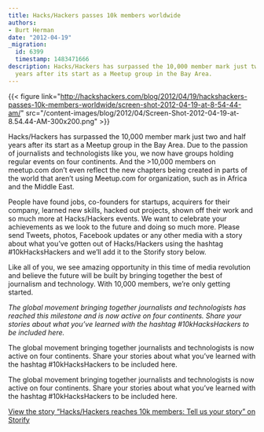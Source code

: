 ```yaml
---
title: Hacks/Hackers passes 10k members worldwide
authors:
- Burt Herman
date: "2012-04-19"
_migration:
  id: 6399
  timestamp: 1483471666
description: Hacks/Hackers has surpassed the 10,000 member mark just two and half
  years after its start as a Meetup group in the Bay Area.
---
```


{{< figure link="http://hackshackers.com/blog/2012/04/19/hackshackers-passes-10k-members-worldwide/screen-shot-2012-04-19-at-8-54-44-am/" src="/content-images/blog/2012/04/Screen-Shot-2012-04-19-at-8.54.44-AM-300x200.png" >}}

Hacks/Hackers has surpassed the 10,000 member mark just two and half years after its start as a Meetup group in the Bay Area. Due to the passion of journalists and technologists like you, we now have groups holding regular events on four continents. And the >10,000 members on meetup.com don&#8217;t even reflect the new chapters being created in parts of the world that aren&#8217;t using Meetup.com for organization, such as in Africa and the Middle East.

People have found jobs, co-founders for startups, acquirers for their company, learned new skills, hacked out projects, shown off their work and so much more at Hacks/Hackers events. We want to celebrate your achievements as we look to the future and doing so much more. Please send Tweets, photos, Facebook updates or any other media with a story about what you&#8217;ve gotten out of Hacks/Hackers using the hashtag #10kHacksHackers and we&#8217;ll add it to the Storify story below.

Like all of you, we see amazing opportunity in this time of media revolution and believe the future will be built by bringing together the best of journalism and technology. With 10,000 members, we&#8217;re only getting started.

_The global movement bringing together journalists and technologists has reached this milestone and is now active on four continents. Share your stories about what you&#8217;ve learned with the hashtag #10kHacksHackers to be included here._

The global movement bringing together journalists and technologists is now active on four continents. Share your stories about what you&#8217;ve learned with the hashtag #10kHacksHackers to be included here.

The global movement bringing together journalists and technologists is now active on four continents. Share your stories about what you&#8217;ve learned with the hashtag #10kHacksHackers to be included here.

<noscript>
  <a href="https://storify.com/burtherman/hacks-hackers-reaches-10k-members-tell-us-your-sto.html" target="_blank">View the story &#8220;Hacks/Hackers reaches 10k members: Tell us your story&#8221; on Storify</a>
</noscript>